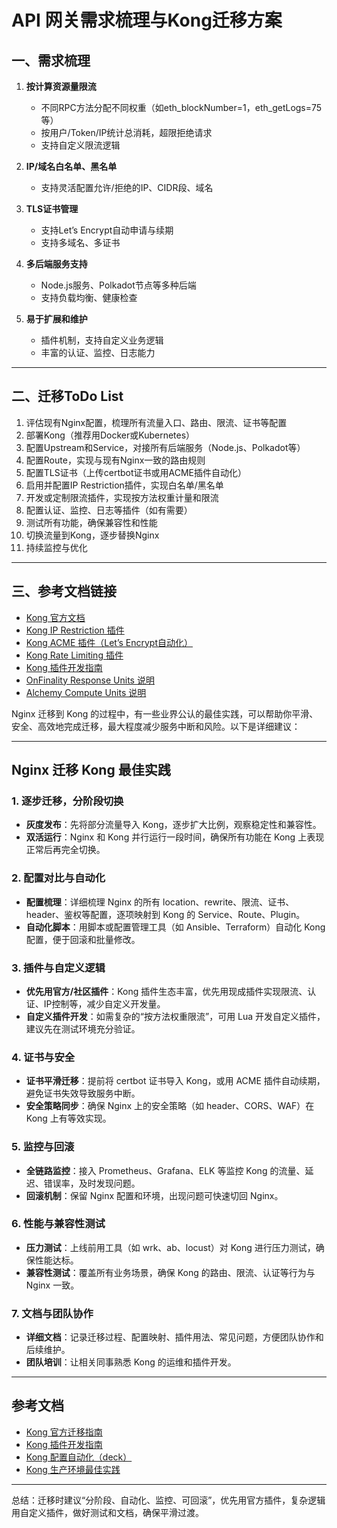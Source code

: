 # API 网关需求梳理与Kong迁移方案

## 一、需求梳理

1. **按计算资源量限流**
   - 不同RPC方法分配不同权重（如eth_blockNumber=1，eth_getLogs=75等）
   - 按用户/Token/IP统计总消耗，超限拒绝请求
   - 支持自定义限流逻辑

2. **IP/域名白名单、黑名单**
   - 支持灵活配置允许/拒绝的IP、CIDR段、域名

3. **TLS证书管理**
   - 支持Let’s Encrypt自动申请与续期
   - 支持多域名、多证书

4. **多后端服务支持**
   - Node.js服务、Polkadot节点等多种后端
   - 支持负载均衡、健康检查

5. **易于扩展和维护**
   - 插件机制，支持自定义业务逻辑
   - 丰富的认证、监控、日志能力

---

## 二、迁移ToDo List

1. 评估现有Nginx配置，梳理所有流量入口、路由、限流、证书等配置
2. 部署Kong（推荐用Docker或Kubernetes）
3. 配置Upstream和Service，对接所有后端服务（Node.js、Polkadot等）
4. 配置Route，实现与现有Nginx一致的路由规则
5. 配置TLS证书（上传certbot证书或用ACME插件自动化）
6. 启用并配置IP Restriction插件，实现白名单/黑名单
7. 开发或定制限流插件，实现按方法权重计量和限流
8. 配置认证、监控、日志等插件（如有需要）
9. 测试所有功能，确保兼容性和性能
10. 切换流量到Kong，逐步替换Nginx
11. 持续监控与优化

---

## 三、参考文档链接

- [Kong 官方文档](https://docs.konghq.com/)
- [Kong IP Restriction 插件](https://docs.konghq.com/hub/kong-inc/ip-restriction/)
- [Kong ACME 插件（Let’s Encrypt自动化）](https://github.com/jeremyjpj0916/kong-plugin-acme)
- [Kong Rate Limiting 插件](https://docs.konghq.com/hub/kong-inc/rate-limiting/)
- [Kong 插件开发指南](https://docs.konghq.com/gateway/latest/plugin-development/)
- [OnFinality Response Units 说明](https://documentation.onfinality.io/support/response-units)
- [Alchemy Compute Units 说明](https://www.alchemy.com/docs/reference/compute-units)


Nginx 迁移到 Kong 的过程中，有一些业界公认的最佳实践，可以帮助你平滑、安全、高效地完成迁移，最大程度减少服务中断和风险。以下是详细建议：

---

## Nginx 迁移 Kong 最佳实践

### 1. 逐步迁移，分阶段切换

- **灰度发布**：先将部分流量导入 Kong，逐步扩大比例，观察稳定性和兼容性。
- **双活运行**：Nginx 和 Kong 并行运行一段时间，确保所有功能在 Kong 上表现正常后再完全切换。

### 2. 配置对比与自动化

- **配置梳理**：详细梳理 Nginx 的所有 location、rewrite、限流、证书、header、鉴权等配置，逐项映射到 Kong 的 Service、Route、Plugin。
- **自动化脚本**：用脚本或配置管理工具（如 Ansible、Terraform）自动化 Kong 配置，便于回滚和批量修改。

### 3. 插件与自定义逻辑

- **优先用官方/社区插件**：Kong 插件生态丰富，优先用现成插件实现限流、认证、IP控制等，减少自定义开发量。
- **自定义插件开发**：如需复杂的“按方法权重限流”，可用 Lua 开发自定义插件，建议先在测试环境充分验证。

### 4. 证书与安全

- **证书平滑迁移**：提前将 certbot 证书导入 Kong，或用 ACME 插件自动续期，避免证书失效导致服务中断。
- **安全策略同步**：确保 Nginx 上的安全策略（如 header、CORS、WAF）在 Kong 上有等效实现。

### 5. 监控与回滚

- **全链路监控**：接入 Prometheus、Grafana、ELK 等监控 Kong 的流量、延迟、错误率，及时发现问题。
- **回滚机制**：保留 Nginx 配置和环境，出现问题可快速切回 Nginx。

### 6. 性能与兼容性测试

- **压力测试**：上线前用工具（如 wrk、ab、locust）对 Kong 进行压力测试，确保性能达标。
- **兼容性测试**：覆盖所有业务场景，确保 Kong 的路由、限流、认证等行为与 Nginx 一致。

### 7. 文档与团队协作

- **详细文档**：记录迁移过程、配置映射、插件用法、常见问题，方便团队协作和后续维护。
- **团队培训**：让相关同事熟悉 Kong 的运维和插件开发。

---

## 参考文档

- [Kong 官方迁移指南](https://docs.konghq.com/gateway/latest/migration/)
- [Kong 插件开发指南](https://docs.konghq.com/gateway/latest/plugin-development/)
- [Kong 配置自动化（deck）](https://github.com/kong/deck)
- [Kong 生产环境最佳实践](https://docs.konghq.com/gateway/latest/production/)

---

总结：迁移时建议“分阶段、自动化、监控、可回滚”，优先用官方插件，复杂逻辑用自定义插件，做好测试和文档，确保平滑过渡。
